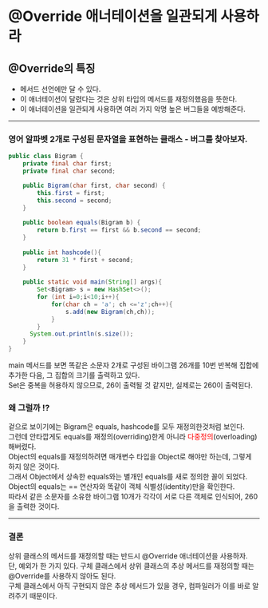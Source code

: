 # @Override 애너테이션을 일관되게 사용하라

## @Override의 특징
- 메서드 선언에만 달 수 있다.
- 이 애너테이션이 달렸다는 것은 상위 타입의 메서드를 재정의했음을 뜻한다.
- 이 애너테이션을 일관되게 사용하면 여러 가지 악명 높은 버그들을 예방해준다.

---

### 영어 알파벳 2개로 구성된 문자열을 표현하는 클래스 - 버그를 찾아보자.
```java
public class Bigram {
    private final char first;
    private final char second;

    public Bigram(char first, char second) {
        this.first = first;
        this.second = second;
    }
    
    public boolean equals(Bigram b) {
        return b.first == first && b.second == second;
    }
    
    public int hashcode(){
        return 31 * first + second;
    }
    
    public static void main(String[] args){
        Set<Bigram> s = new HashSet<>();
        for (int i=0;i<10;i++){
            for(char ch = 'a'; ch <='z';ch++){
                s.add(new Bigram(ch,ch));
            }
        }
      System.out.println(s.size());
    }
}
```
main 메서드를 보면 똑같은 소문자 2개로 구성된 바이그램 26개를 10번 반복해 집합에 추가한 다음, 그 집합의 크기를 출력하고 있다.<br>
Set은 중복을 허용하지 않으므로, 26이 출력될 것 같지만, 실제로는 260이 출력된다.

### 왜 그럴까 ⁉️
겉으로 보이기에는 Bigram은 equals, hashcode를 모두 재정의한것처럼 보인다.<br>
그런데 안타깝게도 equals를 재정의(overriding)한게 아니라 <span style="color:red">다중정의</span>(overloading)해버렸다.<br> 
Object의 equals를 재정의하려면 매개변수 타입을 Object로 해야만 하는데, 그렇게 하지 않은 것이다.<br>
그래서 Object에서 상속한 equals와는 별개인 equals를 새로 정의한 꼴이 되었다.<br>
Object의 equals는 == 연산자와 똑같이 객체 식별성(identity)만을 확인한다.<br>
따라서 같은 소문자를 소유한 바이그램 10개가 각각이 서로 다른 객체로 인식되어, 260을 출력한 것이다.

---
### 결론
상위 클래스의 메서드를 재정의할 때는 반드시 @Override 애너테이션을 사용하자.<br>
단, 예외가 한 가지 있다. 구체 클래스에서 상위 클래스의 추상 메서드를 재정의할 때는 @Override를 사용하지 않아도 된다.<br>
구체 클래스에서 아직 구현되지 않은 추상 메서드가 있을 경우, 컴파일러가 이를 바로 알려주기 때문이다.
